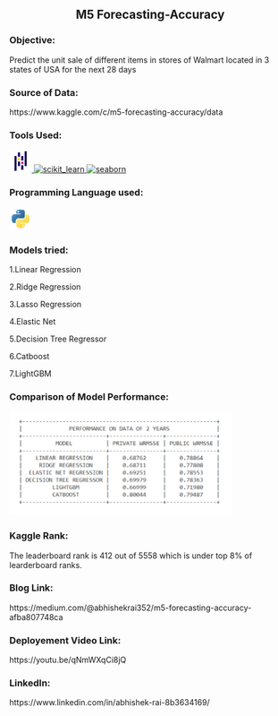 <h2 align="center">M5 Forecasting-Accuracy</h3>

<h3 align="left">Objective:</h3> </h4>Predict the unit sale of different items in stores of Walmart located in 3 states of USA for the next 28 days</h4>
<h3 align="left">Source of Data:</h3> </h4> https://www.kaggle.com/c/m5-forecasting-accuracy/data</h4>
<p align="left">
</p>

<h3 align="left">Tools Used:</h3>
<p align="left"> <a href="https://pandas.pydata.org/" target="_blank" rel="noreferrer"> <img src="https://raw.githubusercontent.com/devicons/devicon/2ae2a900d2f041da66e950e4d48052658d850630/icons/pandas/pandas-original.svg" alt="pandas" width="40" height="40"/> </a> <a href="https://scikit-learn.org/" target="_blank" rel="noreferrer"> <img src="https://upload.wikimedia.org/wikipedia/commons/0/05/Scikit_learn_logo_small.svg" alt="scikit_learn" width="40" height="40"/> </a> <a href="https://seaborn.pydata.org/" target="_blank" rel="noreferrer"> <img src="https://seaborn.pydata.org/_images/logo-mark-lightbg.svg" alt="seaborn" width="40" height="40"/> </a> </p>

</p>
<h3 align="left">Programming Language used:</h3>
<a href="https://www.python.org" target="_blank" rel="noreferrer"> <img src="https://raw.githubusercontent.com/devicons/devicon/master/icons/python/python-original.svg" alt="python" width="40" height="40"/> </a> </p>


<h3 align="left">Models tried:</h3>

1.Linear Regression

2.Ridge Regression

3.Lasso Regression

4.Elastic Net

5.Decision Tree Regressor

6.Catboost

7.LightGBM

<h3 align="left">Comparison of Model Performance:</h3>
<div align="leftr">
    <img src="/Screenshot 2022-01-28 201525.png" width="400px"</img> 
</div>

<h3 align="left">Kaggle Rank:</h3>
The leaderboard rank is 412 out of 5558 which is under top 8% of learderboard ranks.

<h3 align="left">Blog Link:</h3>
https://medium.com/@abhishekrai352/m5-forecasting-accuracy-afba807748ca

<h3 align="left">Deployement Video Link:</h3>
https://youtu.be/qNmWXqCi8jQ

<h3 align="left">LinkedIn:</h3>
https://www.linkedin.com/in/abhishek-rai-8b3634169/










